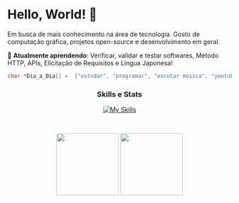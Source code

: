 # Hello, World! 👋

Em busca de mais conhecimento na área de tecnologia. Gosto de computação gráfica, projetos open-source e desenvolvimento em geral.  

🧠 **Atualmente aprendendo**: Verificar, validar e testar softwares, Método HTTP, APIs, Elicitação de Requisitos e Língua Japonesa!

```C
char *Dia_a_Dia[] =  {"estudar", "programar", "escutar música", "youtube"};
```

<div align="center">

### Skills e Stats
[![My Skills](https://skillicons.dev/icons?i=linux,c,java,python,postgres,html,css,js)](https://skillicons.dev)

</div>

&nbsp;

<div align="center">
    <img height="140em" src="https://github-readme-stats.vercel.app/api?username=mmarcoantonio&theme=dark&show_icons=true&rank_icon=github&hide=issues,stars">
    <img height="140em" src="https://github-readme-stats.vercel.app/api/top-langs/?username=mmarcoantonio&theme=dark&hide_progress=true">
</div>

&nbsp;